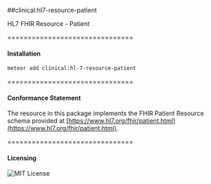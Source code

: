 ##clinical:hl7-resource-patient

HL7 FHIR Resource - Patient

===============================
#### Installation  

````bash
meteor add clinical:hl-7-resource-patient
````

===============================
#### Conformance Statement  

The resource in this package implements the FHIR Patient Resource schema provided at  [https://www.hl7.org/fhir/patient.html](https://www.hl7.org/fhir/patient.html).  

===============================
#### Licensing  

![MIT License](https://img.shields.io/badge/license-MIT-blue.svg)
